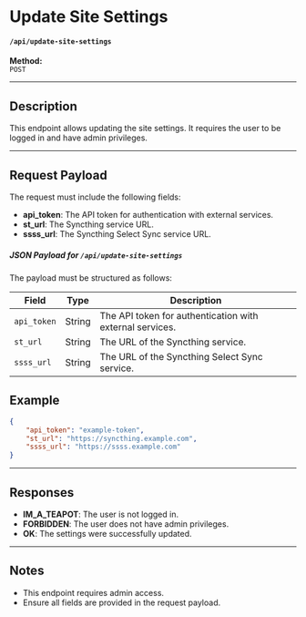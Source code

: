 # Update Site Settings

#### `/api/update-site-settings`

**Method:**  
`POST`

---

## Description  
This endpoint allows updating the site settings. It requires the user to be logged in and have admin privileges.

---

## Request Payload  
The request must include the following fields:  

- **api_token**: The API token for authentication with external services.  
- **st_url**: The Syncthing service URL.  
- **ssss_url**: The Syncthing Select Sync service URL.

##### JSON Payload for `/api/update-site-settings`

The payload must be structured as follows:

| Field       | Type   | Description                                         |
|-------------|--------|-----------------------------------------------------|
| `api_token` | String | The API token for authentication with external services. |
| `st_url`    | String | The URL of the Syncthing service.                   |
| `ssss_url`  | String | The URL of the Syncthing Select Sync service.       |

## Example  
```json
{
    "api_token": "example-token",
    "st_url": "https://syncthing.example.com",
    "ssss_url": "https://ssss.example.com"
}
```


---

## Responses  
- **IM_A_TEAPOT**: The user is not logged in.  
- **FORBIDDEN**: The user does not have admin privileges.  
- **OK**: The settings were successfully updated.  

---

## Notes  
- This endpoint requires admin access.  
- Ensure all fields are provided in the request payload.  
